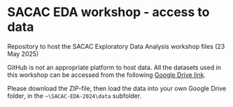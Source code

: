 # SACAC EDA workshop - access to data
Repository to host the SACAC Exploratory Data Analysis workshop files (23 May 2025)

GitHub is not an appropriate platform to host data. All the datasets used in this workshop can be accessed from the following [Google Drive link]([https://drive.google.com/file/d/1znDhqDdkzqc2MeZwCpWly3YvjMvUarei/view?usp=drive_link](https://drive.google.com/drive/folders/1j0tk8XGDJ1BoKdgkng8Fw1j7hWO0ZKMs?usp=sharing)). 

Please download the ZIP-file, then load the data into your own Google Drive folder, in the `~\SACAC-EDA-2024\data` subfolder.
